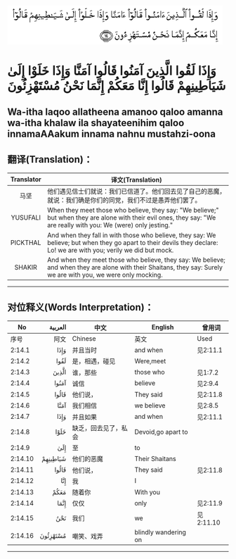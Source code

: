 ![002:014](images/002_014.gif)

#  وَإِذَا لَقُوا الَّذِينَ آمَنُوا قَالُوا آمَنَّا وَإِذَا خَلَوْا إِلَىٰ شَيَاطِينِهِمْ قَالُوا إِنَّا مَعَكُمْ إِنَّمَا نَحْنُ مُسْتَهْزِئُونَ 

## Wa-itha laqoo allatheena amanoo qaloo amanna wa-itha khalaw ila shayateenihim qaloo innamaAAakum innama nahnu mustahzi-oona

## 翻译(Translation)：

| Translator | 译文(Translation)                                            |
|:----------:| ------------------------------------------------------------ |
| 马坚       | 他们遇见信士们就说：我们已信道了。他们回去见了自己的恶魔，就说：我们确是你们的同党，我们不过是愚弄他们罢了。 |
| YUSUFALI   | When they meet those who believe, they say: "We believe;" but when they are alone with their evil ones, they say: "We are really with you: We (were) only jesting." |
| PICKTHAL   | And when they fall in with those who believe, they say: We believe; but when they go apart to their devils they declare: Lo! we are with you; verily we did but mock. |
| SHAKIR     | And when they meet those who believe, they say: We believe; and when they are alone with their Shaitans, they say: Surely we are with you, we were only mocking. |

---

## 对位释义(Words Interpretation)：

| No      |  العربية | 中文                 | English              | 曾用词    |
| ------- | -------: | -------------------- | -------------------- | --------- |
| 序号    |     阿文 | Chinese              | 英文                 | Used      |
| 2:14.1  |     وَإِذَا | 并且当时             | and when             | 见2:11.1  |
| 2:14.2  |     لَقُوا | 是，相遇，碰见       | Were,meet            |           |
| 2:14.3  |    الَّذِينَ | 谁，那些             | those who            | 见1:7.2   |
| 2:14.4  |    آمَنُوا | 诚信                 | believe              | 见2:9.4   |
| 2:14.5  |    قَالُوا | 他们说，             | They said            | 见2:11.8  |
| 2:14.6  |     آمَنَّا | 我们相信             | we believe           | 见2:8.5   |
| 2:14.7  |     وَإِذَا | 并且如果             | and when             | 见2:11.1  |
| 2:14.8  |     خَلَوْا | 缺乏，回去见了，私会 | Devoid,go apart to   |           |
| 2:14.9  |      إِلَىٰ | 至                   | to                   |           |
| 2:14.10 | شَيَاطِينِهِمْ | 他们的恶魔           | Their Shaitans       |           |
| 2:14.11 |    قَالُوا | 他们说，             | They said            | 见2:11.8  |
| 2:14.12 |      إِنَّا | 我                   | I                    |           |
| 2:14.13 |     مَعَكُمْ | 随着你               | With you             |           |
| 2:14.14 |     إِنَّمَا | 仅仅                 | only                 | 见2:11.9  |
| 2:14.15 |      نَحْنُ | 我们                 | we                   | 见2:11.10 |
| 2:14.16 | مُسْتَهْزِئُونَ | 嘲笑、戏弄           | blindly wandering on |           |

---
